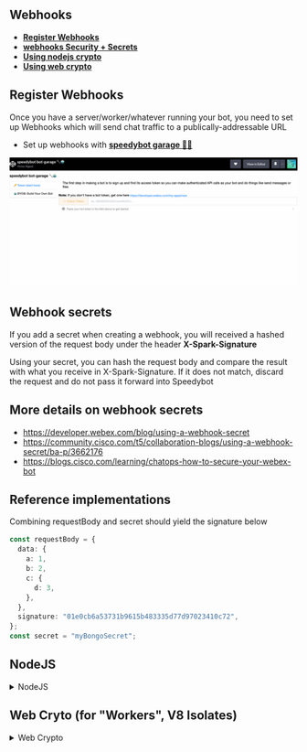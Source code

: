 ## Webhooks

- **[Register Webhooks](#register-webhooks)**
- **[webhooks Security + Secrets](#webhook-secrets)**
- **[Using nodejs crypto](#nodejs)**
- **[Using web crypto](#web-cryto-for-workers-v8-isolates)**

## Register Webhooks

Once you have a server/worker/whatever running your bot, you need to set up Webhooks which will send chat traffic to a publically-addressable URL

- Set up webhooks with **[speedybot garage 🔧🤖](https://codepen.io/valgaze/pen/MWVjEZV)**

![sb](./assets/speedybot_garage_demo.gif)

## Webhook secrets

If you add a secret when creating a webhook, you will received a hashed version of the request body under the header **X-Spark-Signature**

Using your secret, you can hash the request body and compare the result with what you receive in X-Spark-Signature. If it does not match, discard the request and do not pass it forward into Speedybot

## More details on webhook secrets

- https://developer.webex.com/blog/using-a-webhook-secret
- https://community.cisco.com/t5/collaboration-blogs/using-a-webhook-secret/ba-p/3662176
- https://blogs.cisco.com/learning/chatops-how-to-secure-your-webex-bot

## Reference implementations

Combining requestBody and secret should yield the signature below

```ts
const requestBody = {
  data: {
    a: 1,
    b: 2,
    c: {
      d: 3,
    },
  },
  signature: "01e0cb6a53731b9615b483335d77d97023410c72",
};
const secret = "myBongoSecret";
```

## NodeJS

<details>
  <summary>NodeJS</summary>
  
```js

const crypto = require("crypto");

// validate signature
const validateSignature = (secret, signature, requestData) => {

    const hmac = crypto.createHmac("sha1", secret);
    if (typeof requestData === "string") {
        hmac.update(requestData);
    } else {
        hmac.update(JSON.stringify(requestData));
    }

    const isValid = hmac.digest("hex") === signature;
    return isValid;
};

const requestBody = {
    data: {
        a: 1,
        b: 2,
        c: {
            d: 3,
        },
    },
    signature: "01e0cb6a53731b9615b483335d77d97023410c72",
};
const secret = "myBongoSecret";

const res = validateSignature(secret, requestBody.signature, requestBody.data);

console.log("# is valid?", res);
```
</details>

## Web Cryto (for "Workers", V8 Isolates)

<details>
  <summary>Web Crypto</summary>

```js
// TODO
// https://developer.mozilla.org/en-US/docs/Web/API/SubtleCrypto/digest

// validate signature
const validateSignature = (secret, signature, requestData) => {
    let isValid = false
    return isValid;
};

const requestBody = {
  data: {
    a: 1,
    b: 2,
    c: {
      d: 3,
    },
  },
  signature: "01e0cb6a53731b9615b483335d77d97023410c72",
};
const secret = "myBongoSecret";

const res = validateSignature(secret, requestBody.signature, requestBody.data);

console.log("# is valid?", res);
````

</details>
